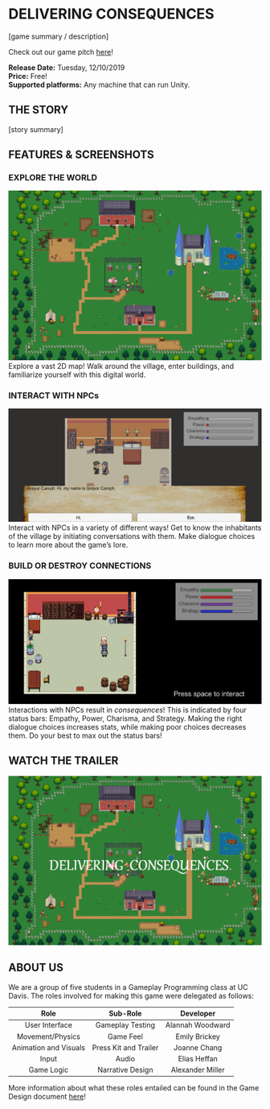 # DELIVERING CONSEQUENCES
[game summary / description]

Check out our game pitch [here](https://github.com/thenintendodude/Delivering-Consequences-Game/blob/master/Press%20Kit%20Materials/Understanding%20Consequences%20Pitch.pdf)! 

**Release Date:** Tuesday, 12/10/2019 \
**Price:** Free! \
**Supported platforms:** Any machine that can run Unity.  


## THE STORY
[story summary]  


## FEATURES & SCREENSHOTS
### EXPLORE THE WORLD
![alt text](https://raw.githubusercontent.com/thenintendodude/Delivering-Consequences-Game/master/Press%20Kit%20Materials/World%20Map.png?token=AFQ6X7C22RA3TTUFKHYKKVS562B7G)
Explore a vast 2D map! Walk around the village, enter buildings, and familiarize yourself with this digital world.  

### INTERACT WITH NPCs
![alt text](https://raw.githubusercontent.com/thenintendodude/Delivering-Consequences-Game/master/Press%20Kit%20Materials/Dialogue%20Screen.png?token=AFQ6X7DALR3M475ECEZXF6K562DL6)
Interact with NPCs in a variety of different ways! Get to know the inhabitants of the village by initiating conversations with them. Make dialogue choices to learn more about the game’s lore.  

### BUILD OR DESTROY CONNECTIONS
![alt text](https://raw.githubusercontent.com/thenintendodude/Delivering-Consequences-Game/master/Press%20Kit%20Materials/Status%20Bars.png?token=AFQ6X7D35MHR7CHXP4JS2TC562B2K)
Interactions with NPCs result in *consequences*! This is indicated by four status bars: Empathy, Power, Charisma, and Strategy. Making the right dialogue choices increases stats, while making poor choices decreases them. Do your best to max out the status bars!  


## WATCH THE TRAILER
[![Delivering Consequences Trailer](https://raw.githubusercontent.com/thenintendodude/Delivering-Consequences-Game/master/Press%20Kit%20Materials/Video%20Thumbnail.png?token=AFQ6X7EYO5YM2AV73TGVN2K562B5O)](https://www.youtube.com/ "Delivering Consequences Trailer")  


## ABOUT US
We are a group of five students in a Gameplay Programming class at UC Davis. The roles involved for making this game were delegated as follows:

| Role                  | Sub-Role              | Developer        |
|:---------------------:|:---------------------:|:----------------:|
| User Interface        | Gameplay Testing      | Alannah Woodward |
| Movement/Physics      | Game Feel             | Emily Brickey    |
| Animation and Visuals | Press Kit and Trailer | Joanne Chang     |
| Input                 | Audio                 | Elias Heffan     |
| Game Logic            | Narrative Design      | Alexander Miller |

More information about what these roles entailed can be found in the Game Design document [here](https://github.com/thenintendodude/Delivering-Consequences-Game/blob/master/GameDesignDocument.md)! 

